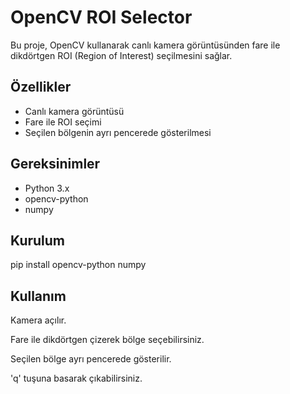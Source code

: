 # OpenCV ROI Selector

Bu proje, OpenCV kullanarak canlı kamera görüntüsünden fare ile dikdörtgen ROI (Region of Interest) seçilmesini sağlar.

## Özellikler

- Canlı kamera görüntüsü
- Fare ile ROI seçimi
- Seçilen bölgenin ayrı pencerede gösterilmesi

## Gereksinimler

- Python 3.x
- opencv-python
- numpy

## Kurulum
pip install opencv-python numpy
## Kullanım

Kamera açılır.

Fare ile dikdörtgen çizerek bölge seçebilirsiniz.

Seçilen bölge ayrı pencerede gösterilir.

'q' tuşuna basarak çıkabilirsiniz.

